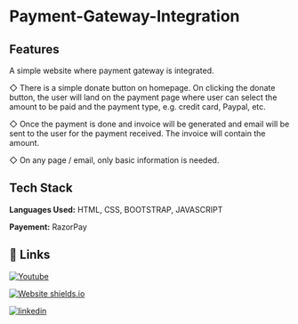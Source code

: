# Payment-Gateway-Integration

## Features

A simple website where payment gateway is integrated.

◇ There is a simple donate button on homepage. On clicking the donate button, the user will land on the payment page where user can select the amount to be paid and the payment type, e.g. credit card, Paypal, etc.

◇ Once the payment is done and invoice will be generated and email will be sent to the user for the payment received. The invoice will contain the amount.

◇ On any page / email, only basic information is needed.


## Tech Stack

**Languages Used:** HTML, CSS, BOOTSTRAP, JAVASCRIPT

**Payement:** RazorPay



## 🔗 Links
[![Youtube](https://img.shields.io/badge/YOUTUBE-000?style=for-the-badge&logo=ko-fi&logoColor=white)](https://www.youtube.com/watch?v=oVRndDlBLy0)

[![Website shields.io](https://img.shields.io/website-up-down-green-red/http/shields.io.svg)]([https://lalapal24.github.io/paymentgateway/])

[![linkedin](https://img.shields.io/badge/linkedin-0A66C2?style=for-the-badge&logo=linkedin&logoColor=white)](https://www.linkedin.com/in/shourya-gupta-38a7791b6/)



